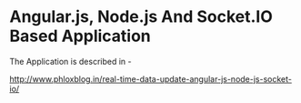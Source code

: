 Angular.js, Node.js And Socket.IO Based Application
===================================================

The Application is described in -

http://www.phloxblog.in/real-time-data-update-angular-js-node-js-socket-io/

